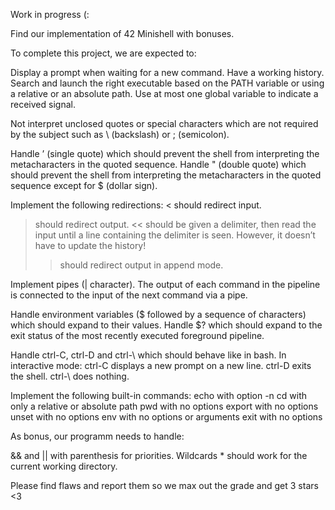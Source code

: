 Work in progress (:

Find our implementation of 42 Minishell with bonuses.

To complete this project, we are expected to:

Display a prompt when waiting for a new command.
Have a working history.
Search and launch the right executable based on the PATH variable or using a
relative or an absolute path.
Use at most one global variable to indicate a received signal.

Not interpret unclosed quotes or special characters which are not required by the
subject such as \ (backslash) or ; (semicolon).

Handle ’ (single quote) which should prevent the shell from interpreting the metacharacters in the quoted sequence.
Handle " (double quote) which should prevent the shell from interpreting the metacharacters in the quoted sequence except for $ (dollar sign).

Implement the following redirections:
  < should redirect input.
  > should redirect output.
  << should be given a delimiter, then read the input until a line containing the
  delimiter is seen. However, it doesn’t have to update the history!
  >> should redirect output in append mode.

Implement pipes (| character). The output of each command in the pipeline is
connected to the input of the next command via a pipe.

Handle environment variables ($ followed by a sequence of characters) which
should expand to their values.
Handle $? which should expand to the exit status of the most recently executed
foreground pipeline.

Handle ctrl-C, ctrl-D and ctrl-\ which should behave like in bash.
In interactive mode:
  ctrl-C displays a new prompt on a new line.
  ctrl-D exits the shell.
  ctrl-\ does nothing.
  
Implement the following built-in commands:
  echo with option -n
  cd with only a relative or absolute path
  pwd with no options
  export with no options
  unset with no options
  env with no options or arguments
  exit with no options

As bonus, our programm needs to handle:

&& and || with parenthesis for priorities.
Wildcards * should work for the current working directory.

Please find flaws and report them so we max out the grade and get 3 stars <3
